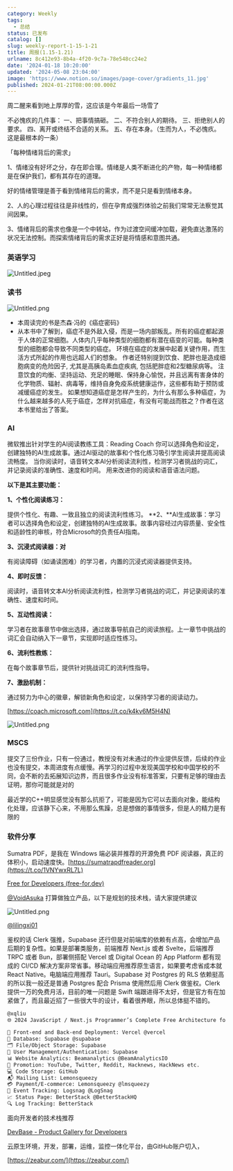 ```yaml
---
category: Weekly
tags:
  - 总结
status: 已发布
catalog: []
slug: weekly-report-1-15-1-21
title: 周报(1.15-1.21)
urlname: 8c412e93-8b4a-4f20-9c7a-78e548cc24e2
date: '2024-01-18 10:20:00'
updated: '2024-05-08 23:04:00'
image: 'https://www.notion.so/images/page-cover/gradients_11.jpg'
published: 2024-01-21T08:00:00.000Z
---
```


周二醒来看到地上厚厚的雪，这应该是今年最后一场雪了


不必愧疚的几件事：
一、把事情搞砸。
二、不符合别人的期待。
三、拒绝别人的要求。
四、离开或终结不合适的关系。
五、存在本身。（生而为人，不必愧疚。这是最根本的一条）


「每种情绪背后的需求」


1、情绪没有好坏之分，存在即合理。情绪是人类不断进化的产物，每一种情绪都是在保护我们，都有其存在的道理。


好的情绪管理是善于看到情绪背后的需求，而不是只是看到情绪本身。


2、人的心理过程往往是非线性的，但在孕育成强烈体验之前我们常常无法察觉其间因果。


3、情绪背后的需求也像是一个中转站，作为过渡空间缓冲加载，避免直达激荡的状况无法控制。而探索情绪背后的需求正好是将情感和意图共通。


### 英语学习


![Untitled.jpeg](https://prod-files-secure.s3.us-west-2.amazonaws.com/5d24fe63-e567-4804-86f9-9fdc62e13082/faec46dc-9da5-4799-b905-c316418f1168/Untitled.jpeg?X-Amz-Algorithm=AWS4-HMAC-SHA256&X-Amz-Content-Sha256=UNSIGNED-PAYLOAD&X-Amz-Credential=ASIAZI2LB466SVH3BZOR%2F20250326%2Fus-west-2%2Fs3%2Faws4_request&X-Amz-Date=20250326T054002Z&X-Amz-Expires=3600&X-Amz-Security-Token=IQoJb3JpZ2luX2VjELz%2F%2F%2F%2F%2F%2F%2F%2F%2F%2FwEaCXVzLXdlc3QtMiJHMEUCIEsFAAr1pR7TJWKKQNvCBi3urwW%2FhV3u9M7UKu4MH3bfAiEAk4SeXDDUTn9YMySk%2BZ10MFxHjkVTWGnySOrhnD044b0q%2FwMIJBAAGgw2Mzc0MjMxODM4MDUiDHBKZqWcaLg%2FV%2FKvgircAzTlCV%2FjsHqPpbvNnrO%2BE%2FhXyZhJGyi8sOgnmHn8jgEzGCspj5A07v3hsW4Ze1ttqw6po3QOmUVilSLBGUtxhIhlhnuH5heAHMzC5upDH21bcnvcvkd%2BBpENT2ca11ZvL5E%2Bhih57t%2BQyO0gZVAWNZHS6A0pn%2BONjUayMKJjNeXT08QibNHOdMzc7kfN8noG5LanB2xPGCbW%2Br1J4pmu2QKuczi88Cd4Zpvz9Psjs6vjHAmhne%2BqJErGmTArQIf8euN4gbA%2B4e67gf%2FmeLZdxcUzU%2F9OQjWC%2F2VGZXm6k%2B5uUAAsd3iLwe8r13RI2aegkEtIvG8MtXMw8JhEBVnMeUk%2FGLUOHfoQiz2vuf3tvC7CEc0ejngaWov5cGKSVRioHbqpA0tTvz3CKwmrhXO%2BPq4Q8BD86TQappn8yBQd2mQlfN13xoI2RIFBUAVN90aDFcpfPPDF4ug85QirVlC1qoE028E8uUQL3uDJNVI4HbEMVGXy%2BjvjRCXFj1rKw4tyPfMweb7euceC4soTDrwdCCI6mOQe8y82kRsfS7axhNyKPHsro1xYDqNKAaKKvRod7II9iUhfwJqaPqZ9p2C4d1q67lQGe2AlkOVvXtI3tQwKsP%2FXnEGIS3kahVRIMMTojb8GOqUBOICYYjZyVAEX7cmiTqMLssumc2MIRc0xfLVgp8VXZFnFyenZ5CsyivLIx5BcdkQywsHR9UMZZZU9rkve3GPErQHS2jpfvhno10tfIDKEbxCtU5L0rEKxmJCkJOCxdt148ZqAvJD1%2FE5QFxge8K82M4UOZrhiOggdp2t9jHwN8SmIk9EoJKy1FJqKAoND0pvCj6BDCQfst6Q1OoL2wg4YLPSnDWoU&X-Amz-Signature=68da50705b32b9629c903cbe596b4be27f47d308631fc452952bbcb8e6499c58&X-Amz-SignedHeaders=host&x-id=GetObject)


### 读书


![Untitled.png](https://prod-files-secure.s3.us-west-2.amazonaws.com/5d24fe63-e567-4804-86f9-9fdc62e13082/08aff459-da99-4ed5-87c6-1f4c95b62ac3/Untitled.png?X-Amz-Algorithm=AWS4-HMAC-SHA256&X-Amz-Content-Sha256=UNSIGNED-PAYLOAD&X-Amz-Credential=ASIAZI2LB466SVH3BZOR%2F20250326%2Fus-west-2%2Fs3%2Faws4_request&X-Amz-Date=20250326T054002Z&X-Amz-Expires=3600&X-Amz-Security-Token=IQoJb3JpZ2luX2VjELz%2F%2F%2F%2F%2F%2F%2F%2F%2F%2FwEaCXVzLXdlc3QtMiJHMEUCIEsFAAr1pR7TJWKKQNvCBi3urwW%2FhV3u9M7UKu4MH3bfAiEAk4SeXDDUTn9YMySk%2BZ10MFxHjkVTWGnySOrhnD044b0q%2FwMIJBAAGgw2Mzc0MjMxODM4MDUiDHBKZqWcaLg%2FV%2FKvgircAzTlCV%2FjsHqPpbvNnrO%2BE%2FhXyZhJGyi8sOgnmHn8jgEzGCspj5A07v3hsW4Ze1ttqw6po3QOmUVilSLBGUtxhIhlhnuH5heAHMzC5upDH21bcnvcvkd%2BBpENT2ca11ZvL5E%2Bhih57t%2BQyO0gZVAWNZHS6A0pn%2BONjUayMKJjNeXT08QibNHOdMzc7kfN8noG5LanB2xPGCbW%2Br1J4pmu2QKuczi88Cd4Zpvz9Psjs6vjHAmhne%2BqJErGmTArQIf8euN4gbA%2B4e67gf%2FmeLZdxcUzU%2F9OQjWC%2F2VGZXm6k%2B5uUAAsd3iLwe8r13RI2aegkEtIvG8MtXMw8JhEBVnMeUk%2FGLUOHfoQiz2vuf3tvC7CEc0ejngaWov5cGKSVRioHbqpA0tTvz3CKwmrhXO%2BPq4Q8BD86TQappn8yBQd2mQlfN13xoI2RIFBUAVN90aDFcpfPPDF4ug85QirVlC1qoE028E8uUQL3uDJNVI4HbEMVGXy%2BjvjRCXFj1rKw4tyPfMweb7euceC4soTDrwdCCI6mOQe8y82kRsfS7axhNyKPHsro1xYDqNKAaKKvRod7II9iUhfwJqaPqZ9p2C4d1q67lQGe2AlkOVvXtI3tQwKsP%2FXnEGIS3kahVRIMMTojb8GOqUBOICYYjZyVAEX7cmiTqMLssumc2MIRc0xfLVgp8VXZFnFyenZ5CsyivLIx5BcdkQywsHR9UMZZZU9rkve3GPErQHS2jpfvhno10tfIDKEbxCtU5L0rEKxmJCkJOCxdt148ZqAvJD1%2FE5QFxge8K82M4UOZrhiOggdp2t9jHwN8SmIk9EoJKy1FJqKAoND0pvCj6BDCQfst6Q1OoL2wg4YLPSnDWoU&X-Amz-Signature=194661ef1d04e11ee04e5d82e75446bc790c5b6c70248127f75b6932ce72ae8a&X-Amz-SignedHeaders=host&x-id=GetObject)

- 本周读完的书是杰森·冯的《癌症密码》
- 从本书中了解到，癌症不是外敌入侵，而是一场内部叛乱。所有的癌症都起源于人体的正常细胞。人体内几乎每种类型的细胞都有潜在癌变的可能。每种类型的细胞都会导致不同类型的癌症。
环境在癌症的发展中起着关键作用，而生活方式所起的作用也远超人们的想象。
作者还特别提到饮食、肥胖也是造成细胞病变的危险因子, 尤其是高胰岛素血症疾病, 包括肥胖症和2型糖尿病等。
注意饮食的均衡、坚持运动、充足的睡眠、保持身心愉悦，并且远离有害身体的化学物质、辐射、病毒等，维持自身免疫系统健康运作，这些都有助于预防或减缓癌症的发生。
如果想知道癌症是怎样产生的，为什么有那么多种癌症，为什么越来越多的人死于癌症，怎样对抗癌症，有没有可能战而胜之？作者在这本书里给出了答案。

### AI


微软推出针对学生的AI阅读教练工具：Reading Coach
你可以选择角色和设定，创建独特的AI生成故事。通过AI驱动的故事和个性化练习吸引学生阅读并提高阅读流畅度。
当你阅读时，语音转文本AI分析阅读流利性，检测学习者挑战的词汇，并记录阅读的准确性、速度和时间。
用来改进你的阅读和语音语法问题。


**以下是其主要功能：**


**1、个性化阅读练习：**


提供个性化、有趣、一致且独立的阅读流利性练习。
**2、**AI生成故事：学习者可以选择角色和设定，创建独特的AI生成故事。故事内容经过内容质量、安全性和适龄性的审核，符合Microsoft的负责任AI指南。


**3、沉浸式阅读器：对**


有阅读障碍（如诵读困难）的学习者，内置的沉浸式阅读器提供支持。


**4、即时反馈：**


阅读时，语音转文本AI分析阅读流利性，检测学习者挑战的词汇，并记录阅读的准确性、速度和时间。


**5、互动性阅读：**


学习者在故事章节中做出选择，通过故事导航自己的阅读旅程。上一章节中挑战的词汇会自动纳入下一章节，实现即时适应性练习。


**6、流利性教练：**


在每个故事章节后，提供针对挑战词汇的流利性指导。


**7、激励机制：**


通过努力为中心的徽章，解锁新角色和设定，以保持学习者的阅读动力。


[https://coach.microsoft.com](https://t.co/k4kv6M5H4N)


![Untitled.png](https://prod-files-secure.s3.us-west-2.amazonaws.com/5d24fe63-e567-4804-86f9-9fdc62e13082/8f53d036-0cfc-469d-a837-f15107675ae4/Untitled.png?X-Amz-Algorithm=AWS4-HMAC-SHA256&X-Amz-Content-Sha256=UNSIGNED-PAYLOAD&X-Amz-Credential=ASIAZI2LB466SVH3BZOR%2F20250326%2Fus-west-2%2Fs3%2Faws4_request&X-Amz-Date=20250326T054002Z&X-Amz-Expires=3600&X-Amz-Security-Token=IQoJb3JpZ2luX2VjELz%2F%2F%2F%2F%2F%2F%2F%2F%2F%2FwEaCXVzLXdlc3QtMiJHMEUCIEsFAAr1pR7TJWKKQNvCBi3urwW%2FhV3u9M7UKu4MH3bfAiEAk4SeXDDUTn9YMySk%2BZ10MFxHjkVTWGnySOrhnD044b0q%2FwMIJBAAGgw2Mzc0MjMxODM4MDUiDHBKZqWcaLg%2FV%2FKvgircAzTlCV%2FjsHqPpbvNnrO%2BE%2FhXyZhJGyi8sOgnmHn8jgEzGCspj5A07v3hsW4Ze1ttqw6po3QOmUVilSLBGUtxhIhlhnuH5heAHMzC5upDH21bcnvcvkd%2BBpENT2ca11ZvL5E%2Bhih57t%2BQyO0gZVAWNZHS6A0pn%2BONjUayMKJjNeXT08QibNHOdMzc7kfN8noG5LanB2xPGCbW%2Br1J4pmu2QKuczi88Cd4Zpvz9Psjs6vjHAmhne%2BqJErGmTArQIf8euN4gbA%2B4e67gf%2FmeLZdxcUzU%2F9OQjWC%2F2VGZXm6k%2B5uUAAsd3iLwe8r13RI2aegkEtIvG8MtXMw8JhEBVnMeUk%2FGLUOHfoQiz2vuf3tvC7CEc0ejngaWov5cGKSVRioHbqpA0tTvz3CKwmrhXO%2BPq4Q8BD86TQappn8yBQd2mQlfN13xoI2RIFBUAVN90aDFcpfPPDF4ug85QirVlC1qoE028E8uUQL3uDJNVI4HbEMVGXy%2BjvjRCXFj1rKw4tyPfMweb7euceC4soTDrwdCCI6mOQe8y82kRsfS7axhNyKPHsro1xYDqNKAaKKvRod7II9iUhfwJqaPqZ9p2C4d1q67lQGe2AlkOVvXtI3tQwKsP%2FXnEGIS3kahVRIMMTojb8GOqUBOICYYjZyVAEX7cmiTqMLssumc2MIRc0xfLVgp8VXZFnFyenZ5CsyivLIx5BcdkQywsHR9UMZZZU9rkve3GPErQHS2jpfvhno10tfIDKEbxCtU5L0rEKxmJCkJOCxdt148ZqAvJD1%2FE5QFxge8K82M4UOZrhiOggdp2t9jHwN8SmIk9EoJKy1FJqKAoND0pvCj6BDCQfst6Q1OoL2wg4YLPSnDWoU&X-Amz-Signature=1567bb9b8a96bfe64ae4467c12aaf90859190ae231d9137e8335ba2231235761&X-Amz-SignedHeaders=host&x-id=GetObject)


### MSCS


提交了三份作业，只有一份通过，教授没有对未通过的作业提供反馈，后续的作业也没有提交，本周进度有点缓慢。再学习的过程中发现美国学校和中国学校的不同，会不断的去拓展知识边界，而且很多作业没有标准答案，只要有足够的理由去证明，那你可能就是对的


最近学的C++明显感觉没有那么抗拒了，可能是因为它可以去面向对象，能结构化处理，应该静下心来，不用那么焦躁，总是想做的事情很多，但是人的精力是有限的


### 软件分享


Sumatra PDF，是我在 Windows 端必装并推荐的开源免费 PDF 阅读器，真正的体积小，启动速度快。[https://sumatrapdfreader.org](https://t.co/1VNYwxRL7L)


[Free for Developers (free-for.dev)](https://free-for.dev/#/)


[@VoidAsuka](https://twitter.com/VoidAsuka) 打算做独立产品，以下是规划的技术栈，请大家提供建议


![Untitled.png](https://prod-files-secure.s3.us-west-2.amazonaws.com/5d24fe63-e567-4804-86f9-9fdc62e13082/93561a3c-b2bc-4a43-bbc5-67e3f740ed5e/Untitled.png?X-Amz-Algorithm=AWS4-HMAC-SHA256&X-Amz-Content-Sha256=UNSIGNED-PAYLOAD&X-Amz-Credential=ASIAZI2LB466SVH3BZOR%2F20250326%2Fus-west-2%2Fs3%2Faws4_request&X-Amz-Date=20250326T054002Z&X-Amz-Expires=3600&X-Amz-Security-Token=IQoJb3JpZ2luX2VjELz%2F%2F%2F%2F%2F%2F%2F%2F%2F%2FwEaCXVzLXdlc3QtMiJHMEUCIEsFAAr1pR7TJWKKQNvCBi3urwW%2FhV3u9M7UKu4MH3bfAiEAk4SeXDDUTn9YMySk%2BZ10MFxHjkVTWGnySOrhnD044b0q%2FwMIJBAAGgw2Mzc0MjMxODM4MDUiDHBKZqWcaLg%2FV%2FKvgircAzTlCV%2FjsHqPpbvNnrO%2BE%2FhXyZhJGyi8sOgnmHn8jgEzGCspj5A07v3hsW4Ze1ttqw6po3QOmUVilSLBGUtxhIhlhnuH5heAHMzC5upDH21bcnvcvkd%2BBpENT2ca11ZvL5E%2Bhih57t%2BQyO0gZVAWNZHS6A0pn%2BONjUayMKJjNeXT08QibNHOdMzc7kfN8noG5LanB2xPGCbW%2Br1J4pmu2QKuczi88Cd4Zpvz9Psjs6vjHAmhne%2BqJErGmTArQIf8euN4gbA%2B4e67gf%2FmeLZdxcUzU%2F9OQjWC%2F2VGZXm6k%2B5uUAAsd3iLwe8r13RI2aegkEtIvG8MtXMw8JhEBVnMeUk%2FGLUOHfoQiz2vuf3tvC7CEc0ejngaWov5cGKSVRioHbqpA0tTvz3CKwmrhXO%2BPq4Q8BD86TQappn8yBQd2mQlfN13xoI2RIFBUAVN90aDFcpfPPDF4ug85QirVlC1qoE028E8uUQL3uDJNVI4HbEMVGXy%2BjvjRCXFj1rKw4tyPfMweb7euceC4soTDrwdCCI6mOQe8y82kRsfS7axhNyKPHsro1xYDqNKAaKKvRod7II9iUhfwJqaPqZ9p2C4d1q67lQGe2AlkOVvXtI3tQwKsP%2FXnEGIS3kahVRIMMTojb8GOqUBOICYYjZyVAEX7cmiTqMLssumc2MIRc0xfLVgp8VXZFnFyenZ5CsyivLIx5BcdkQywsHR9UMZZZU9rkve3GPErQHS2jpfvhno10tfIDKEbxCtU5L0rEKxmJCkJOCxdt148ZqAvJD1%2FE5QFxge8K82M4UOZrhiOggdp2t9jHwN8SmIk9EoJKy1FJqKAoND0pvCj6BDCQfst6Q1OoL2wg4YLPSnDWoU&X-Amz-Signature=ce0fb863428bcff01db6576c713dcd8ff16414e47ad3ddfc4d3b18af35c7ced8&X-Amz-SignedHeaders=host&x-id=GetObject)


[@lilingxi01](https://twitter.com/lilingxi01)


鉴权的话 Clerk 强推，Supabase 还行但是对前端库的依赖有点高，会增加产品后期的复杂性。如果是部署类服务，前端推荐 Next.js 或者 Svelte，后端推荐 TRPC 或者 Bun，部署侧搭配 Vercel 或 Digital Ocean 的 App Platform 都有现成的 CI/CD 解决方案非常省事。移动端应用推荐原生语言，如果要考虑省成本就 React Native。电脑端应用推荐 Tauri。Supabase 对 Postgres 的 RLS 依赖挺高的所以我一般还是普通 Postgres 配合 Prisma 使用然后用 Clerk 做鉴权。Clerk 提供一万的免费月活，目前的唯一问题是 Swift 端跟进得不太好，但是官方有在加紧做了，而且最近招了一些很大牛的设计，看着很养眼，所以总体挺不错的。


```markdown
@xqliu
🌐 2024 JavaScript / Next.js Programmer’s Complete Free Architecture for solo entrepreneur:

🔧 Front-end and Back-end Deployment: Vercel @vercel
💾 Database: Supabase @supabase
🗂️ File/Object Storage: Supabase
👥 User Management/Authentication: Supabase
📊 Website Analytics: Beamanalytics @BeamAnalyticsIO
📣 Promotion: YouTube, Twitter, Reddit, Hacknews, HackNews etc. 
💻 Code Storage: GitHub
📬 Mailing List: Lemonsqueezy
💳 Payment/E-commerce: Lemonsqueezy @lmsqueezy
📌 Event Tracking: Logsnag @LogSnag
📈 Status Page: BetterStack @BetterStackHQ
🔍 Log Tracking: BetterStack
```


面向开发者的技术栈推荐


[DevBase - Product Gallery for Developers](https://devbase.fyi/)


云原生环境，开发，部署，运维，监控一体化平台，由GitHub账户切入，


[https://zeabur.com/](https://zeabur.com/)

